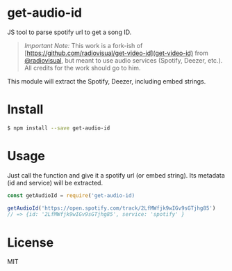 # get-audio-id
JS tool to parse spotify url to get a song ID.

> *Important Note:* This work is a fork-ish of [https://github.com/radiovisual/get-video-id](get-video-id) from [@radiovisual](https://github.com/radiovisual), but meant to use audio services (Spotify, Deezer, etc.). All credits for the work should go to him.

This module will extract the Spotify, Deezer, including embed strings.

# Install

```bash
$ npm install --save get-audio-id
```

# Usage

Just call the function and give it a spotify url (or embed string). Its metadata (id and service) will be extracted.

```javascript
const getAudioId = require('get-audio-id)

getAudioId('https://open.spotify.com/track/2LfMWfjk9wIGv9sGTjhg85')
// => {id: '2LfMWfjk9wIGv9sGTjhg85', service: 'spotify' }
```

# License

MIT
